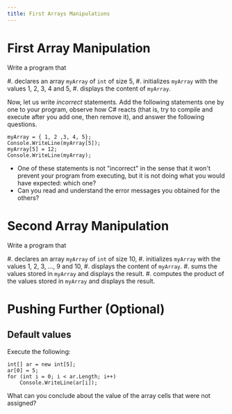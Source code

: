 ```yaml
---
title: First Arrays Manipulations
---
```


# First Array Manipulation

Write a program that

#. declares an array `myArray` of `int` of size $5$,
#. initializes `myArray` with the values $1$, $2$, $3$, $4$ and $5$,
#. displays the content of `myArray`.

Now, let us write *incorrect* statements.
Add the following statements one by one to your program, observe how C# reacts (that is, try to compile and execute after you add one, then remove it), and answer the following questions.

~~~~~~~{.cs}
myArray = { 1, 2 ,3, 4, 5};
Console.WriteLine(myArray[5]);
myArray[5] = 12;
Console.WriteLine(myArray);
~~~~~~~

- One of these statements is not "incorrect" in the sense that it won't prevent your program from executing, but it is not doing what you would have expected: which one?
- Can you read and understand the error messages you obtained for the others?

# Second Array Manipulation

Write a program that

#. declares an array `myArray` of `int` of size $10$,
#. initializes `myArray` with the values $1$, $2$, $3$, …, $9$ and $10$,
#. displays the content of `myArray`.
#. sums the values stored in `myArray` and displays the result.
#. computes the product of the values stored in `myArray` and displays the result.


# Pushing Further (Optional)


## Default values

Execute the following:

~~~~~~~{.cs}
int[] ar = new int[5];
ar[0] = 5;
for (int i = 0; i < ar.Length; i++)
    Console.WriteLine(ar[i]);
~~~~~~~

What can you conclude about the value of the array cells that were not assigned?

